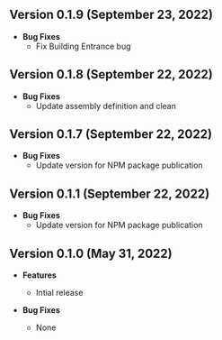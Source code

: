 ## Version 0.1.9 (September 23, 2022)
- **Bug Fixes**
  - Fix Building Entrance bug

## Version 0.1.8 (September 22, 2022)
- **Bug Fixes**
  - Update assembly definition and clean

## Version 0.1.7 (September 22, 2022)
- **Bug Fixes**
  - Update version for NPM package publication

## Version 0.1.1 (September 22, 2022)
- **Bug Fixes**
  - Update version for NPM package publication


## Version 0.1.0 (May 31, 2022)
- **Features**
  - Intial release

- **Bug Fixes**
  - None
